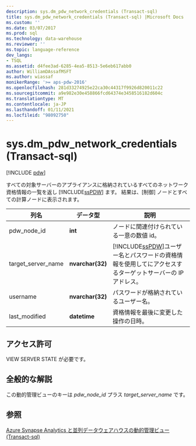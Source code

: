 ```yaml
---
description: sys.dm_pdw_network_credentials (Transact-sql)
title: sys.dm_pdw_network_credentials (Transact-sql) |Microsoft Docs
ms.custom: ''
ms.date: 03/07/2017
ms.prod: sql
ms.technology: data-warehouse
ms.reviewer: ''
ms.topic: language-reference
dev_langs:
- TSQL
ms.assetid: d4fee3ad-6285-4ea5-8513-5e6eb617abb0
author: WilliamDAssafMSFT
ms.author: wiassaf
monikerRange: '>= aps-pdw-2016'
ms.openlocfilehash: 281d33274925e22ca30c44317f9926d820011c22
ms.sourcegitcommit: a9e982e30e458866fcd64374e3458516182d604c
ms.translationtype: MT
ms.contentlocale: ja-JP
ms.lasthandoff: 01/11/2021
ms.locfileid: "98092750"
---
```

# <a name="sysdm_pdw_network_credentials-transact-sql"></a>sys.dm_pdw_network_credentials (Transact-sql)
[!INCLUDE [pdw](../../includes/applies-to-version/pdw.md)]

  すべての対象サーバーのアプライアンスに格納されているすべてのネットワーク資格情報の一覧を返し [!INCLUDE[ssPDW](../../includes/sspdw-md.md)] ます。 結果は、[制御] ノードとすべての計算ノードに表示されます。  
  
|列名|データ型|説明|  
|-----------------|---------------|-----------------|  
|pdw_node_id|**int**|ノードに関連付けられている一意の数値 id。|  
|target_server_name|**nvarchar(32)**|[!INCLUDE[ssPDW](../../includes/sspdw-md.md)]ユーザー名とパスワードの資格情報を使用してにアクセスするターゲットサーバーの IP アドレス。|  
|username|**nvarchar(32)**|パスワードが格納されているユーザー名。|  
|last_modified|**datetime**|資格情報を最後に変更した操作の日時。|  
  
## <a name="permissions"></a>アクセス許可  
 VIEW SERVER STATE が必要です。  
  
## <a name="general-remarks"></a>全般的な解説  
 この動的管理ビューのキーは *pdw_node_id* プラス *target_server_name* です。  
  
## <a name="see-also"></a>参照  
 [Azure Synapse Analytics と並列データウェアハウスの動的管理ビュー &#40;Transact-sql&#41;](../../relational-databases/system-dynamic-management-views/sql-and-parallel-data-warehouse-dynamic-management-views.md)  
  
  
